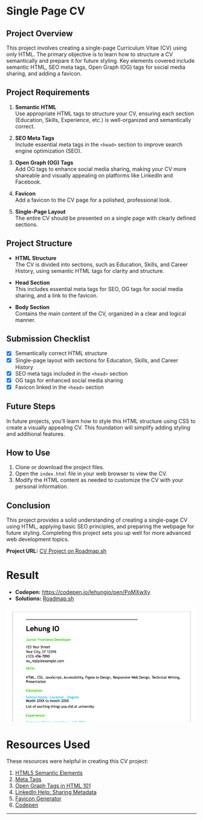 # Single Page CV

## Project Overview
This project involves creating a single-page Curriculum Vitae (CV) using only HTML. The primary objective is to learn how to structure a CV semantically and prepare it for future styling. Key elements covered include semantic HTML, SEO meta tags, Open Graph (OG) tags for social media sharing, and adding a favicon.

## Project Requirements

1. **Semantic HTML**  
   Use appropriate HTML tags to structure your CV, ensuring each section (Education, Skills, Experience, etc.) is well-organized and semantically correct.

2. **SEO Meta Tags**  
   Include essential meta tags in the `<head>` section to improve search engine optimization (SEO).

3. **Open Graph (OG) Tags**  
   Add OG tags to enhance social media sharing, making your CV more shareable and visually appealing on platforms like LinkedIn and Facebook.

4. **Favicon**  
   Add a favicon to the CV page for a polished, professional look.

5. **Single-Page Layout**  
   The entire CV should be presented on a single page with clearly defined sections.

## Project Structure

- **HTML Structure**  
  The CV is divided into sections, such as Education, Skills, and Career History, using semantic HTML tags for clarity and structure.

- **Head Section**  
  This includes essential meta tags for SEO, OG tags for social media sharing, and a link to the favicon.

- **Body Section**  
  Contains the main content of the CV, organized in a clear and logical manner.

## Submission Checklist

- [x] Semantically correct HTML structure
- [x] Single-page layout with sections for Education, Skills, and Career History
- [x] SEO meta tags included in the `<head>` section
- [x] OG tags for enhanced social media sharing
- [x] Favicon linked in the `<head>` section

## Future Steps

In future projects, you’ll learn how to style this HTML structure using CSS to create a visually appealing CV. This foundation will simplify adding styling and additional features.

## How to Use

1. Clone or download the project files.
2. Open the `index.html` file in your web browser to view the CV.
3. Modify the HTML content as needed to customize the CV with your personal information.

## Conclusion

This project provides a solid understanding of creating a single-page CV using HTML, applying basic SEO principles, and preparing the webpage for future styling. Completing this project sets you up well for more advanced web development topics.


**Project URL:** [CV Project on Roadmap.sh](https://roadmap.sh/projects/single-page-cv)


# Result

- **Codepen:** https://codepen.io/lehungio/pen/PoMXwXy
- **Solutions:** [Roadmap.sh](https://roadmap.sh/projects/single-page-cv/solutions)

![Code](./media/single-page-cv.png)

# Resources Used

These resources were helpful in creating this CV project:

1. [HTML5 Semantic Elements](https://www.w3schools.com/html/html5_semantic_elements.asp)
2. [Meta Tags](https://www.w3schools.com/tags/tag_meta.asp)
3. [Open Graph Tags in HTML 101](https://medium.com/geekculture/open-graph-tags-in-html-101-5d470bbdb78a)
4. [LinkedIn Help: Sharing Metadata](https://www.linkedin.com/help/linkedin/answer/a521928)
5. [Favicon Generator](https://www.favicon.cc/)
6. [Codepen](https://codepen.io/lehungio)

---
